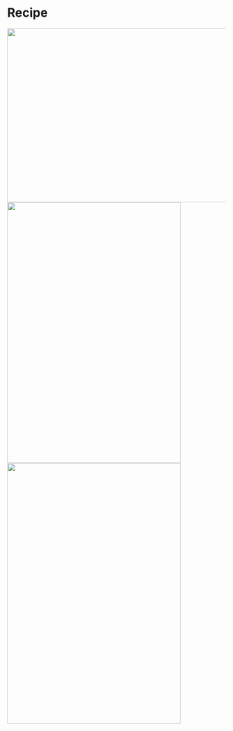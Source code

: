 # Recipe

<img src='https://user-images.githubusercontent.com/65830459/229287933-768b1321-4ddf-4faa-856e-617476a7463d.png' height='400px' width='600px'/>
<img src='https://user-images.githubusercontent.com/65830459/229287956-beec695d-abac-4df6-bc38-fa21c500576d.png' height='600px' width='400px'/>
<img src='https://user-images.githubusercontent.com/65830459/229288461-7c057bd9-c172-48d3-81e0-2bed351cd7c5.png' height='600px' width='400px'/>

